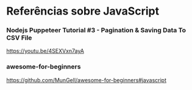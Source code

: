 # Referências sobre JavaScript

### Nodejs Puppeteer Tutorial #3 - Pagination & Saving Data To CSV File

https://youtu.be/4SEXVxn7ayA

### awesome-for-beginners

https://github.com/MunGell/awesome-for-beginners#javascript
